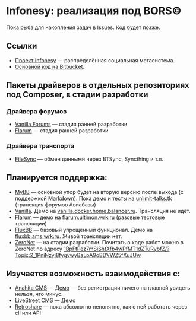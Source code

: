 # Infonesy: реализация под BORS©

Пока рыба для накопления задач в Issues. Код будет позже.

## Ссылки

* [Проект Infonesy](https://github.com/Balancer/infonesy) — распределённая социальная метасистема.
* [Основной код на Bitbucket](https://bitbucket.org/Balancer/infonesy-bors).

## Пакеты драйверов в отдельных репозиториях под Composer, в стадии разработки

### Драйвера форумов

- [Vanilla Forums](https://github.com/Balancer/infonesy-driver-vanilla) — стадия ранней разработки
- [Flarum](https://github.com/Balancer/infonesy-driver-flarum) — стадия ранней разработки

### Драйвера транспорта

- [FileSync](https://github.com/Balancer/infonesy-transport-filesync) — обмен данными через BTSync, Syncthing и т.п.

## Планируется поддержка:

* [MyBB](https://www.mybb.com/) — основной упор будет на вторую версию после выхода (с поддержкой Markdown). Пока демо и тесты на [unlimit-talks.tk](http://www.unlimit-talks.tk/) (трансяция форумов Авиабазы)
* [Vanilla](https://vanillaforums.org/). Демо на [vanilla.docker.home.balancer.ru](http://vanilla.docker.home.balancer.ru/). Трансляция не идёт.
* [Flarum](http://flarum.org/) — демо на [flarum.ultimon.wrk.ru](http://flarum.ultimon.wrk.ru/) (разовые тестовые трансляции)
* [FluxBB](http://fluxbb.org/) — базовый упрощённый функционал. Демо на [fluxbb.ams.wrk.ru](http://fluxbb.ams.wrk.ru/). Живой трансляции нет.
* [ZeroNet](http://zeronet.io) — на стадии разработки. Почитать о ходе работ можно в ZeroNet по адресу [1BpFtPez7mSiShtXfb4wPfMT1dZTuRybfZ/?Topic:2_1PniNzyi8fygvwyBaLpA9oBDVWZ5fXuJUw](https://proxy1.zn.kindlyfire.me/1BpFtPez7mSiShtXfb4wPfMT1dZTuRybfZ/?Topic:2_1PniNzyi8fygvwyBaLpA9oBDVWZ5fXuJUw)

## Изучается возможность взаимодействия с:

* [Anahita CMS](https://www.getanahita.com/) — [Демо](http://anahita.works.home.balancer.ru/) — без регистрации ничего на главной увидеть нельзя, что минус.
* [LiveStreet CMS](http://livestreetcms.ru/) —  [Демо](http://ls.balancer.ru/)
* [Retroshare](http://retroshare.sourceforge.net/) — пока абсолютно непонятно, как с ней работать через cli или API
